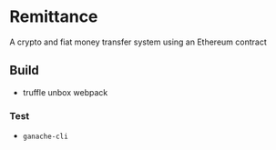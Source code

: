 # Remittance

A crypto and fiat money transfer system using an Ethereum contract

## Build

- truffle unbox webpack

### Test

- `ganache-cli`
